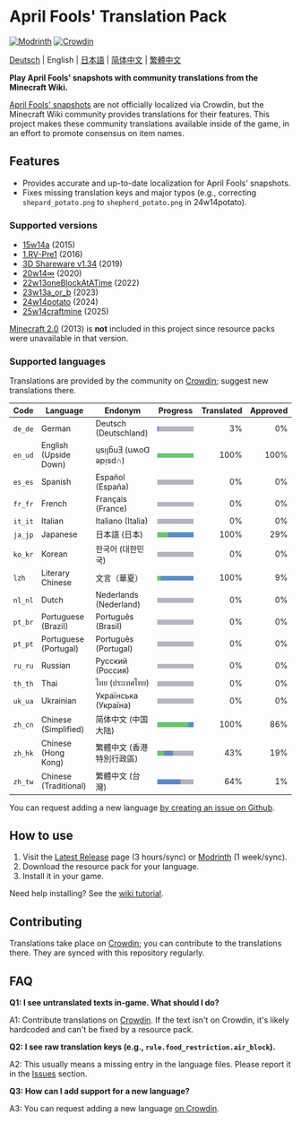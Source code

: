 # April Fools' Translation Pack

[![Modrinth](https://img.shields.io/modrinth/dt/april-fools-translation?label=Modrinth&color=darkgreen&labelColor=black&logo=modrinth)](https://modrinth.com/mod/april-fools-translation)
[![Crowdin](https://badges.crowdin.net/mcaf-resourcepack/localized.svg)](https://crowdin.com/project/mcaf-resourcepack)

[Deutsch](README.de.md) | English | [日本語](README.ja.md) | [简体中文](README.zh-hans.md) | [繁體中文](README.zh-hant.md)

**Play April Fools' snapshots with community translations from the Minecraft Wiki.**

[April Fools' snapshots](https://minecraft.wiki/w/April_Fools'_Day_jokes) are not officially localized via Crowdin, but the Minecraft Wiki community provides translations for their features. This project makes these community translations available inside of the game, in an effort to promote consensus on item names.

## Features

- Provides accurate and up-to-date localization for April Fools' snapshots.
- Fixes missing translation keys and major typos (e.g., correcting `shepard_potato.png` to `shepherd_potato.png` in 24w14potato).

### Supported versions

- [15w14a](https://minecraft.wiki/w/Java_Edition_15w14a) (2015)
- [1.RV-Pre1](https://minecraft.wiki/w/Java_Edition_1.RV-Pre1) (2016)
- [3D Shareware v1.34](https://minecraft.wiki/w/Java_Edition_3D_Shareware_v1.34) (2019)
- [20w14∞](https://minecraft.wiki/w/Java_Edition_20w14∞) (2020)
- [22w13oneBlockAtATime](https://minecraft.wiki/w/Java_Edition_22w13oneBlockAtATime) (2022)
- [23w13a_or_b](https://minecraft.wiki/w/Java_Edition_23w13a_or_b) (2023)
- [24w14potato](https://minecraft.wiki/w/Java_Edition_24w14potato) (2024)
- [25w14craftmine](https://minecraft.wiki/w/Java_Edition_24w14craftmine) (2025)

[Minecraft 2.0](https://minecraft.wiki/w/Java_Edition_2.0) (2013) is **not** included in this project since resource packs were unavailable in that version.

### Supported languages

Translations are provided by the community on [Crowdin](https://crowdin.com/project/mcaf-resourcepack); suggest new translations there.

| Code | Language | Endonym | Progress | Translated | Approved |
| --- | --- | --- | --- | ---: | ---: |
| `de_de` | German | Deutsch (Deutschland) | <img src="badges/de_de.png"> | 3% | 0% |
| `en_ud` | English (Upside Down) | ɥsᴉꞁᵷuƎ (uʍoᗡ ǝpᴉsd∩) | <img src="badges/en_ud.png"> | 100% | 100% |
| `es_es` | Spanish | Español (España) | <img src="badges/es_es.png"> | 0% | 0% |
| `fr_fr` | French | Français (France) | <img src="badges/fr_fr.png"> | 0% | 0% |
| `it_it` | Italian | Italiano (Italia) | <img src="badges/it_it.png"> | 0% | 0% |
| `ja_jp` | Japanese | 日本語 (日本) | <img src="badges/ja_jp.png"> | 100% | 29% |
| `ko_kr` | Korean | 한국어 (대한민국)| <img src="badges/ko_kr.png"> | 0% | 0% |
| `lzh` | Literary Chinese | 文言（華夏）| <img src="badges/lzh.png"> | 100% | 9% |
| `nl_nl` | Dutch | Nederlands (Nederland) | <img src="badges/nl_nl.png"> | 0% | 0% |
| `pt_br` | Portuguese (Brazil) | Português (Brasil) | <img src="badges/pt_br.png"> | 0% | 0% |
| `pt_pt` | Portuguese (Portugal) | Português (Portugal) | <img src="badges/pt_pt.png"> | 0% | 0% |
| `ru_ru` | Russian | Русский (Россия) | <img src="badges/ru_ru.png"> | 0% | 0% |
| `th_th` | Thai | ไทย (ประเทศไทย) | <img src="badges/th_th.png"> | 0% | 0% |
| `uk_ua` | Ukrainian | Українська (Україна) | <img src="badges/uk_ua.png"> | 0% | 0% |
| `zh_cn` | Chinese (Simplified) | 简体中文 (中国大陆) | <img src="badges/zh_cn.png"> | 100% | 86% |
| `zh_hk` | Chinese (Hong Kong) | 繁體中文 (香港特別行政區) | <img src="badges/zh_hk.png"> | 43% | 19% |
| `zh_tw` | Chinese (Traditional) | 繁體中文 (台灣) | <img src="badges/zh_tw.png"> | 64% | 1% |

You can request adding a new language [by creating an issue on Github](https://github.com/mc-wiki/mcaf-resourcepack/issues).

## How to use

1. Visit the [Latest Release](https://github.com/mc-wiki/mcaf-resourcepack/releases/latest) page (3 hours/sync) or [Modrinth](https://modrinth.com/resourcepack/april-fools-translation) (1 week/sync).
2. Download the resource pack for your language.
3. Install it in your game.

Need help installing? See the [wiki tutorial](https://minecraft.wiki/w/Tutorial:Loading_a_resource_pack).

## Contributing

Translations take place on [Crowdin](https://crowdin.com/project/mcaf-resourcepack); you can contribute to the translations there. They are synced with this repository regularly.

## FAQ

**Q1: I see untranslated texts in-game. What should I do?**

A1: Contribute translations on [Crowdin](https://crowdin.com/project/mcaf-resourcepack). If the text isn't on Crowdin, it's likely hardcoded and can't be fixed by a resource pack.

**Q2: I see raw translation keys (e.g., `rule.food_restriction.air_block`).**

A2: This usually means a missing entry in the language files. Please report it in the [Issues](https://github.com/mc-wiki/mcaf-resourcepack/issues) section.

**Q3: How can I add support for a new language?**

A3: You can request adding a new language [on Crowdin](https://crowdin.com/project/mcaf-resourcepack).
